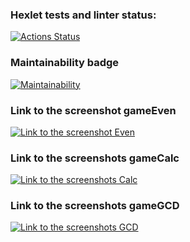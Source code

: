 ### Hexlet tests and linter status:
[![Actions Status](https://github.com/HiminaE/java-project-61/actions/workflows/hexlet-check.yml/badge.svg)](https://github.com/HiminaE/java-project-61/actions)

### Maintainability badge
[![Maintainability](https://api.codeclimate.com/v1/badges/aca98fde42b92fcc3afa/maintainability)](https://codeclimate.com/github/HiminaE/java-project-61/maintainability)

### Link to the screenshot gameEven
[![Link to the screenshot Even](https://drive.google.com/file/d/1_RZMT463A-CTsbIKhyKCKXbDUTUigHe4/view?usp=sharing)](https://drive.google.com/file/d/1_RZMT463A-CTsbIKhyKCKXbDUTUigHe4/view?usp=sharing)

### Link to the screenshots gameCalc
[![Link to the screenshots Calc](https://drive.google.com/drive/folders/1jrkXTLRYbOK0cyabeEuj8rLfuBIb1a7F?usp=sharing)](https://drive.google.com/drive/folders/1jrkXTLRYbOK0cyabeEuj8rLfuBIb1a7F?usp=sharing)

### Link to the screenshots gameGCD
[![Link to the screenshots GCD](https://drive.google.com/drive/folders/1kSMEwi9VUazavgJDiAiP7Z1pHZcPl480?usp=sharing)](https://drive.google.com/drive/folders/1kSMEwi9VUazavgJDiAiP7Z1pHZcPl480?usp=sharing)
